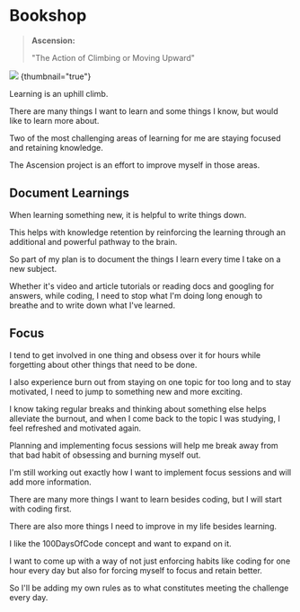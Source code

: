 # Bookshop

> **Ascension:**
>
> "The Action of Climbing or Moving Upward"

![](SamplePNGImage_1mbmb.png) {thumbnail="true"}

Learning is an uphill climb.

There are many things I want to learn and some things I know, but would like to learn more about.

Two of the most challenging areas of learning for me are staying focused and retaining knowledge.

The Ascension project is an effort to improve myself in those areas.

## Document Learnings

When learning something new, it is helpful to write things down.

This helps with knowledge retention by reinforcing the learning through an additional and powerful pathway to the brain.

So part of my plan is to document the things I learn every time I take on a new subject.

Whether it's video and article tutorials or reading docs and googling for answers, while coding, I need to stop what
I'm doing long enough to breathe and to write down what I've learned.

## Focus

I tend to get involved in one thing and obsess over it for hours while forgetting about other things that
need to be done.

I also experience burn out from staying on one topic for too long and to stay motivated, I need to jump to something
new and more exciting.

I know taking regular breaks and thinking about something else helps alleviate the burnout, and when I come back to
the topic I was studying, I feel refreshed and motivated again.

Planning and implementing focus sessions will help me break away from that bad habit of obsessing and burning
myself out.

I'm still working out exactly how I want to implement focus sessions and will add more information.

There are many more things I want to learn besides coding, but I will start with coding first.

There are also more things I need to improve in my life besides learning.

I like the 100DaysOfCode concept and want to expand on it.

I want to come up with a way of not just enforcing habits like coding for one hour every day but also for forcing
myself to focus and retain better.

So I'll be adding my own rules as to what constitutes meeting the challenge every day.
